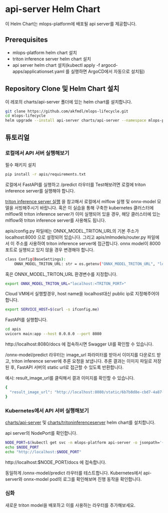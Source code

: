 # api-server Helm Chart
이 Helm Chart는 mlops-platform에 배포될 api server를 제공합니다.

## Prerequisites
- mlops-platform helm chart 설치
- triton inference server helm chart 설치
- api server helm chart 설치(kubectl apply -f argocd-apps/applicationset.yaml 를 실행하면 ArgoCD에서 자동으로 설치됨)

## Repository Clone 및 Helm Chart 설치
이 레포의 charts/api-server 폴더에 있는 helm chart를 설치합니다.

```bash
git clone https://github.com/akfmdl/mlops-lifecycle.git
cd mlops-lifecycle
helm upgrade --install api-server charts/api-server --namespace mlops-platform --create-namespace
```

## 튜토리얼

### 로컬에서 API 서버 실행해보기

필수 패키지 설치

```bash
pip install -r apis/requirements.txt
```

로컬에서 FastAPI를 실행하고 /predict 라우터를 Test해보려면 로컬에 triton inference server를 실행해야 합니다.

[triton inference server 실행](../tritoninferenceserver/README.md) 을 참고해서 로컬에서 mlflow 실행 및 onnx-model 모델을 서빙해주시기 바랍니다. 혹은 이 실습을 통해 구축한 kubernetes 클러스터에 mlflow와 triton inference server가 이미 실행되어 있을 경우, 해당 클러스터에 있는 mlflow와 triton inference server를 사용해도 됩니다.

apis/config.py 파일에는 ONNX_MODEL_TRITON_URL의 기본 주소가 localhost:8000 으로 설정되어 있습니다. 그리고 apis/mlmodels/router.py 파일에서 이 주소를 사용하여 triton inference server에 접근합니다. onnx model이 8000 포트로 실행되고 있지 않을 경우 변경해야 합니다.

```bash
class Config(BaseSettings):
    ONNX_MODEL_TRITON_URL: str = os.getenv("ONNX_MODEL_TRITON_URL", "localhost:<TRITON_PORT>")
```

혹은 ONNX_MODEL_TRITON_URL 환경변수를 지정합니다.

```bash
export ONNX_MODEL_TRITON_URL="localhost:<TRITON_PORT>"
```

Cloud VM에서 실행할경우, host name을 localhost대신 public ip로 지정해주어야 합니다.
```bash
export SERVICE_HOST=$(curl -s ifconfig.me)
```

FastAPI를 실행합니다.

```bash
cd apis
uvicorn main:app --host 0.0.0.0 --port 8080
```

http://localhost:8080/docs 에 접속하시면 Swagger UI를 확인할 수 있습니다.

/onnx-model/predict 라우터는 image_url 파라미터를 받아서 이미지를 다운로드 받고, triton inference server에 추론 요청을 보냅니다. 추론 결과는 이미지 파일로 저장된 후, FastAPI 서버의 static url로 접근할 수 있도록 반환합니다.

예시: result_image_url를 클릭해서 결과 이미지를 확인할 수 있습니다.
```bash
{
  "result_image_url": "http://localhost:8080/static/6b7b8d8e-cbd7-4a87-bcb4-0c946d17baea.jpg"
}
```

### Kubernetes에서 API 서버 실행해보기

[charts/api-server](../api-server/README.md) 및 [charts/tritoninferenceserver](../tritoninferenceserver/README.md) helm chart를 설치합니다.

api server의 NodePort를 확인합니다.

```bash
NODE_PORT=$(kubectl get svc -n mlops-platform api-server -o jsonpath='{.spec.ports[0].nodePort}')
echo $NODE_PORT
echo "http://localhost:$NODE_PORT"
```

http://localhost:$NODE_PORT/docs 에 접속합니다.

동일하게 /onnx-model/predict 라우터를 테스트합니다. Kubernetes에서 api-server와 onnx-model pod의 로그를 확인해보며 진행 동작을 확인합니다.

### 심화

새로운 triton model을 배포하고 이를 사용하는 라우터를 추가해보세요.